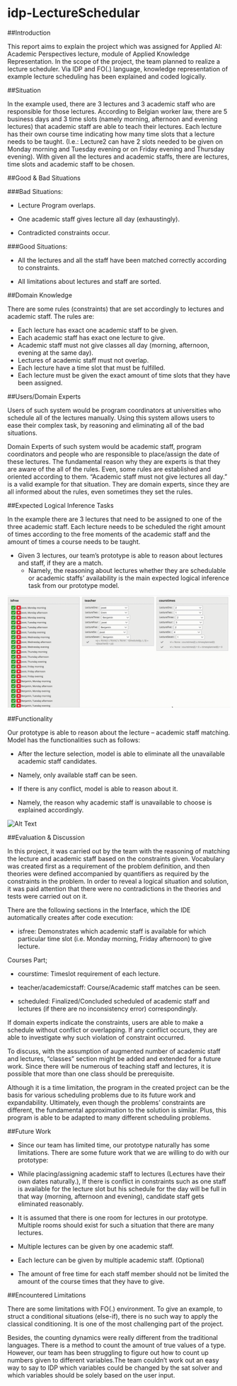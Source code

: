 # idp-LectureSchedular

##Introduction 

This report aims to explain the project which was assigned for Applied AI: Academic Perspectives lecture, module of Applied Knowledge Representation. In the scope of the project, the team planned to realize a lecture scheduler. Via IDP and FO(.) language, knowledge representation of example lecture scheduling has been explained and coded logically. 

##Situation 

In the example used, there are 3 lectures and 3 academic staff who are responsible for those lectures. According to Belgian worker law, there are 5 business days and 3 time slots (namely morning, afternoon and evening lectures) that academic staff are able to teach their lectures. Each lecture has their own course time indicating how many time slots that a lecture needs to be taught. (I.e.: Lecture2 can have 2 slots needed to be given on Monday morning and Tuesday evening or on Friday evening and Thursday evening). With given all the lectures and academic staffs, there are lectures, time slots and academic staff to be chosen. 

##Good & Bad Situations 


###Bad Situations: 

- Lecture Program overlaps. 

- One academic staff gives lecture all day (exhaustingly). 

- Contradicted constraints occur. 


###Good Situations: 

- All the lectures and all the staff have been matched correctly according to constraints. 

- All limitations about lectures and staff are sorted.  

##Domain Knowledge 

There are some rules (constraints) that are set accordingly to lectures and academic staff. The rules are: 

- Each lecture has exact one academic staff to be given.  
- Each academic staff has exact one lecture to give. 
- Academic staff must not give classes all day (morning, afternoon, evening at the same day). 
- Lectures of academic staff must not overlap. 
- Each lecture have a time slot that must be fulfilled. 
- Each lecture must be given the exact amount of time slots that they have been assigned. 

##Users/Domain Experts

Users of such system would be program coordinators at universities who schedule all of the lectures manually. Using this system allows users to ease their complex task, by reasoning and eliminating all of the bad situations.

Domain Experts of such system would be academic staff, program coordinators and people who are responsible to place/assign the date of these lectures. The fundamental reason why they are experts is that they are aware of the all of the rules. Even, some rules are established and oriented according to them. “Academic staff must not give lectures all day.” is a valid example for that situation. They are domain experts, since they are all informed about the rules, even sometimes they set the rules.    

 
##Expected Logical Inference Tasks 

In the example there are 3 lectures that need to be assigned to one of the three academic staff. Each lecture needs to be scheduled the right amount of times according to the free moments of the academic staff and the amount of times a course needs to be taught.	 

- Given 3 lectures, our team’s prototype is able to reason about lectures and staff, if they are a match.
	- Namely, the reasoning about lectures whether they are schedulable or academic staffs’ availability is the main expected logical inference task from our prototype model. 

![Alt Text](https://github.com/eremkaralar/idp-LectureSchedular/blob/main/images/conflict_demo.gif)

##Functionality 

Our prototype is able to reason about the lecture – academic staff matching. Model has the functionalities such as follows: 

- After the lecture selection, model is able to eliminate all the unavailable academic staff candidates. 

- Namely, only available staff can be seen. 

- If there is any conflict, model is able to reason about it. 

- Namely, the reason why academic staff is unavailable to choose is explained accordingly.  
 
![Alt Text](https://github.com/eremkaralar/idp-LectureSchedular/blob/main/images/selection_demo.gif)
  
##Evaluation & Discussion 

In this project, it was carried out by the team with the reasoning of matching the lecture and academic staff based on the constraints given. Vocabulary was created first as a requirement of the problem definition, and then theories were defined accompanied by quantifiers as required by the constraints in the problem. In order to reveal a logical situation and solution, it was paid attention that there were no contradictions in the theories and tests were carried out on it. 

There are the following sections in the Interface, which the IDE automatically creates after code execution: 

- isfree: Demonstrates which academic staff is available for which particular time slot (i.e. Monday morning, Friday afternoon) to give lecture. 

Courses Part; 

- courstime:  Timeslot requirement of each lecture. 

- teacher/academicstaff: Course/Academic staff matches can be seen. 

- scheduled: Finalized/Concluded scheduled of academic staff and lectures (if there are no inconsistency error) correspondingly.

If domain experts indicate the constraints, users are able to make a schedule without conflict or overlapping. If any conflict occurs, they are able to investigate why such violation of constraint occurred.

To discuss, with the assumption of augmented number of academic staff and lectures, “classes” section might be added and extended for a future work. Since there will be numerous of teaching staff and lectures, it is possible that more than one class should be prerequisite. 

Although it is a time limitation, the program in the created project can be the basis for various scheduling problems due to its future work and expandability. Ultimately, even though the problems’ constraints are different, the fundamental approximation to the solution is similar. Plus, this program is able to be adapted to many different scheduling problems. 

##Future Work 

- Since our team has limited time, our prototype naturally has some limitations. There are some future work that we are willing to do with our prototype: 

- While placing/assigning academic staff to lectures (Lectures have their own dates naturally.), If there is conflict in constraints such as one staff is available for the lecture slot but his schedule for the day will be full in that way (morning, afternoon and evening), candidate staff gets eliminated reasonably. 

- It is assumed that there is one room for lectures in our prototype. Multiple rooms should exist for such a situation that there are many lectures. 

- Multiple lectures can be given by one academic staff. 

- Each lecture can be given by multiple academic staff. (Optional) 

- The amount of free time for each staff member should not be limited the amount of the course times that they have to give. 

##Encountered Limitations

There are some limitations with FO(.) environment. To give an example, to struct a conditional situations (else-if), there is no such way to apply the classical conditioning. It is one of the most challenging part of the project. 


Besides, the counting dynamics were really different from the traditional languages. There is a method to count the amount of true values of a type. However, our team has been struggling to figure out how to count up numbers given to different variables.The team couldn’t work out an easy way to say to IDP which variables could be changed by the sat solver and which variables should be solely based on the user input.  






